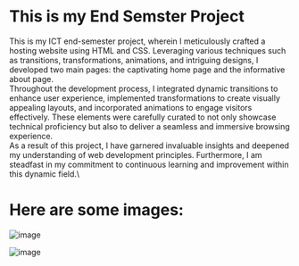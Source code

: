# This is my End Semster Project
This is my ICT end-semester project, wherein I meticulously crafted a hosting website using HTML and CSS. Leveraging various techniques such as transitions, transformations, animations, and intriguing designs, I developed two main pages: the captivating home page and the informative about page. 
<br>
Throughout the development process, I integrated dynamic transitions to enhance user experience, implemented transformations to create visually appealing layouts, and incorporated animations to engage visitors effectively. These elements were carefully curated to not only showcase technical proficiency but also to deliver a seamless and immersive browsing experience.
<br>
As a result of this project, I have garnered invaluable insights and deepened my understanding of web development principles. Furthermore, I am steadfast in my commitment to continuous learning and improvement within this dynamic field.\

# Here are some images:

![image](https://github.com/user-attachments/assets/a52b9658-e82a-4526-ae2a-54e9ea8a03fc)

![image](https://github.com/user-attachments/assets/13721d2d-c628-4500-bf64-562e4ffa39f0)

